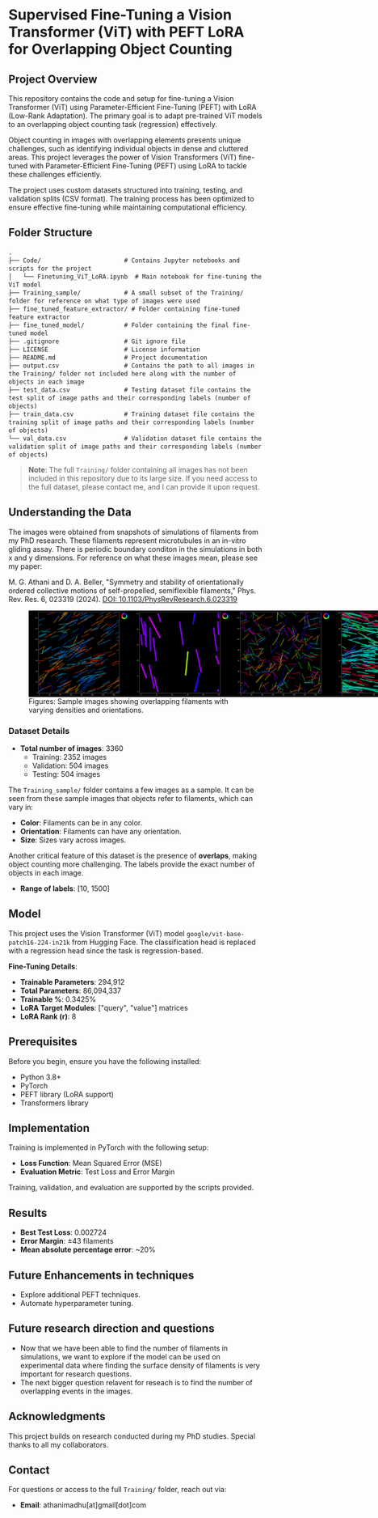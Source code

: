 # Supervised Fine-Tuning a Vision Transformer (ViT) with PEFT LoRA for Overlapping Object Counting

## Project Overview
This repository contains the code and setup for fine-tuning a Vision Transformer (ViT) using Parameter-Efficient Fine-Tuning (PEFT) with LoRA (Low-Rank Adaptation). The primary goal is to adapt pre-trained ViT models to an overlapping object counting task (regression) effectively.

Object counting in images with overlapping elements presents unique challenges, such as identifying individual objects in dense and cluttered areas. This project leverages the power of Vision Transformers (ViT) fine-tuned with Parameter-Efficient Fine-Tuning (PEFT) using LoRA to tackle these challenges efficiently.

The project uses custom datasets structured into training, testing, and validation splits (CSV format). The training process has been optimized to ensure effective fine-tuning while maintaining computational efficiency.

## Folder Structure
```
.
├── Code/                       # Contains Jupyter notebooks and scripts for the project
│   └── Finetuning_ViT_LoRA.ipynb  # Main notebook for fine-tuning the ViT model
├── Training_sample/            # A small subset of the Training/ folder for reference on what type of images were used
├── fine_tuned_feature_extractor/ # Folder containing fine-tuned feature extractor
├── fine_tuned_model/           # Folder containing the final fine-tuned model
├── .gitignore                  # Git ignore file
├── LICENSE                     # License information
├── README.md                   # Project documentation
├── output.csv                  # Contains the path to all images in the Training/ folder not included here along with the number of objects in each image
├── test_data.csv               # Testing dataset file contains the test split of image paths and their corresponding labels (number of objects)
├── train_data.csv              # Training dataset file contains the training split of image paths and their corresponding labels (number of objects)
└── val_data.csv                # Validation dataset file contains the validation split of image paths and their corresponding labels (number of objects)
```

> **Note**: The full `Training/` folder containing all images has not been included in this repository due to its large size. If you need access to the full dataset, please contact me, and I can provide it upon request.

## Understanding the Data
The images were obtained from snapshots of simulations of filaments from my PhD research. These filaments represent microtubules in an in-vitro gliding assay. There is periodic boundary conditon in the simulations in both x and y dimensions. For reference on what these images mean, please see my paper:

M. G. Athani and D. A. Beller, "Symmetry and stability of orientationally ordered collective motions of self-propelled, semiflexible filaments," Phys. Rev. Res. 6, 023319 (2024). [DOI: 10.1103/PhysRevResearch.6.023319](https://doi.org/10.1103/PhysRevResearch.6.023319)

<figure>
  <div style="display: flex; justify-content: space-around;">
    <img src="Training_sample/Lx150_BD0333_C1_nematic_00885000.png"  width="200">
    <img src="Training_sample/Lx50_BD01_C1_nematic_13575000.png"  width="200">
    <img src="Training_sample/Lx150_BD0253_C0_nematic_00120000.png"  width="200">
    <img src="Training_sample/Lx100_BD07_C2_nematic_00480000.png"  width="200">  
  </div>
  <figcaption>Figures: Sample images showing overlapping filaments with varying densities and orientations.</figcaption>
</figure>


### Dataset Details
- **Total number of images**: 3360
  - Training: 2352 images
  - Validation: 504 images
  - Testing: 504 images

The `Training_sample/` folder contains a few images as a sample. It can be seen from these sample images that objects refer to filaments, which can vary in:
- **Color**: Filaments can be in any color.
- **Orientation**: Filaments can have any orientation.
- **Size**: Sizes vary across images.

Another critical feature of this dataset is the presence of **overlaps**, making object counting more challenging. The labels provide the exact number of objects in each image.

- **Range of labels**: [10, 1500]

## Model
This project uses the Vision Transformer (ViT) model `google/vit-base-patch16-224-in21k` from Hugging Face. The classification head is replaced with a regression head since the task is regression-based.

**Fine-Tuning Details**:
- **Trainable Parameters**: 294,912
- **Total Parameters**: 86,094,337
- **Trainable %**: 0.3425%
- **LoRA Target Modules**: ["query", "value"] matrices
- **LoRA Rank (r)**: 8

## Prerequisites
Before you begin, ensure you have the following installed:
- Python 3.8+
- PyTorch
- PEFT library (LoRA support)
- Transformers library

## Implementation
Training is implemented in PyTorch with the following setup:
- **Loss Function**: Mean Squared Error (MSE)
- **Evaluation Metric**: Test Loss and Error Margin

Training, validation, and evaluation are supported by the scripts provided.

## Results
- **Best Test Loss**: 0.002724
- **Error Margin**: ±43 filaments
- **Mean absolute percentage error**: ~20%

## Future Enhancements in techniques
- Explore additional PEFT techniques.
- Automate hyperparameter tuning.

## Future research direction and questions
- Now that we have been able to find the number of filaments in simulations, we want to explore if the model can be used on experimental data where finding the surface density of filaments is very important for research questions.
- The next bigger question relavent for reseach is to find the number of overlapping events in the images.

## Acknowledgments
This project builds on research conducted during my PhD studies. Special thanks to all my collaborators.

## Contact
For questions or access to the full `Training/` folder, reach out via:
- **Email**: athanimadhu[at]gmail[dot]com

